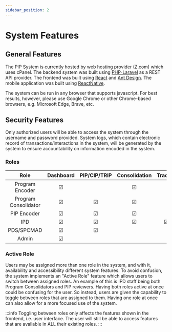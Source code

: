```yaml
---
sidebar_position: 2
---
```


# System Features

## General Features

The PIP System is currently hosted by web hosting provider (Z.com) which uses cPanel. The backend system was built using 
[PHP-Laravel](https://laravel.com) as a REST API provider. The frontend was built using [React](https://reactjs.org) and
[Ant Design](https://ant.design). The mobile application was built using [ReactNative](https://reactnative.dev).

The system can be run in any browser that supports javascript. For best results, however, please use Google Chrome or 
other Chrome-based browsers, e.g. Microsoft Edge, Brave, etc.

## Security Features

Only authorized users will be able to access the system through the username and password
provided. System logs, which contain electronic record of transactions/interactions in the
system, will be generated by the system to ensure accountability on information encoded in
the system.

### Roles

| Role                  | Dashboard | PIP/CIP/TRIP  | Consolidation | Tracker   |
|:---------------------:|:---------:|:-------------:|:-------------:|:---------:|
| Program Encoder       | &#9745;   |               | &#9745;       |           |
| Program Consolidator  | &#9745;   | &#9745;       | &#9745;       |           |
| PIP Encoder           | &#9745;   | &#9745;       | &#9745;       |           |
| IPD                   | &#9745;   | &#9745;       | &#9745;       | &#9745;   |
| PDS/SPCMAD            | &#9745;   | &#9745;       |               |           |
| Admin                 | &#9745;   |               |               |           |

### Active Role

Users may be assigned more than one role in the system, and with it, availability and accessibility different system features.
To avoid confusion, the system implements an "Active Role" feature which allows users to switch between assigned roles. An
example of this is IPD staff being both Program Consolidators and PIP reviewers. Having both roles active at once could be 
confusing for the user. So instead, users are given the capability to toggle between roles that are assigned to them. Having
one role at once can also allow for a more focused use of the system.

:::info
Toggling between roles only affects the features shown in the frontend, i.e. user interface. The user will still be able to access
features that are available in ALL their existing roles.
:::
